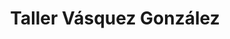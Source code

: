---
title: "Taller Vásquez González"
url: /horquetas/taller-vasquez-gonzalez/
shop: reparación de automóviles
---